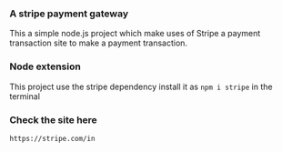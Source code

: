### A stripe payment gateway
   
 This a simple node.js project which make uses of Stripe a payment transaction site to make a payment transaction.

### Node extension

 This project use the stripe dependency 
 install it as `npm i stripe` in the terminal

### Check the site here

 ```https://stripe.com/in```
   

